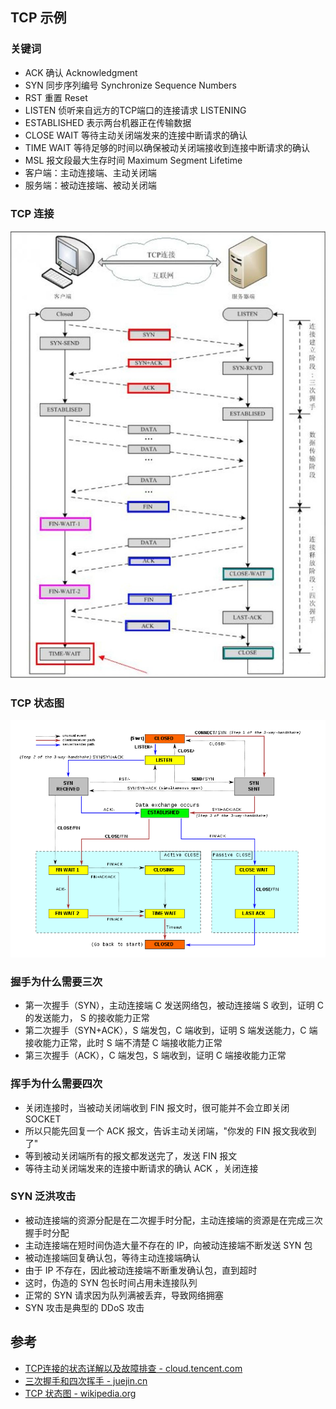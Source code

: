 ## TCP 示例

### 关键词

- ACK 确认 Acknowledgment
- SYN 同步序列编号 Synchronize Sequence Numbers
- RST 重置 Reset
- LISTEN 侦听来自远方的TCP端口的连接请求 LISTENING
- ESTABLISHED 表示两台机器正在传输数据
- CLOSE WAIT 等待主动关闭端发来的连接中断请求的确认
- TIME WAIT 等待足够的时间以确保被动关闭端接收到连接中断请求的确认
- MSL 报文段最大生存时间 Maximum Segment Lifetime
- 客户端：主动连接端、主动关闭端
- 服务端：被动连接端、被动关闭端

### TCP 连接

![三次握手和四次挥手的状态转换](../img/network-2020-05-22-21-50-40.png)

### TCP 状态图

![tcp state diagram](../img/tcp_state_diagram_fixed.svg.png)

### 握手为什么需要三次

- 第一次握手（SYN），主动连接端 C 发送网络包，被动连接端 S 收到，证明 C 的发送能力， S 的接收能力正常
- 第二次握手（SYN+ACK），S 端发包，C 端收到，证明 S 端发送能力，C 端接收能力正常，此时 S 端不清楚 C 端接收能力正常
- 第三次握手（ACK），C 端发包，S 端收到，证明 C 端接收能力正常

### 挥手为什么需要四次

- 关闭连接时，当被动关闭端收到 FIN 报文时，很可能并不会立即关闭 SOCKET
- 所以只能先回复一个 ACK 报文，告诉主动关闭端，"你发的 FIN 报文我收到了"
- 等到被动关闭端所有的报文都发送完了，发送 FIN 报文
- 等待主动关闭端发来的连接中断请求的确认 ACK ，关闭连接

### SYN 泛洪攻击

- 被动连接端的资源分配是在二次握手时分配，主动连接端的资源是在完成三次握手时分配
- 主动连接端在短时间伪造大量不存在的 IP，向被动连接端不断发送 SYN 包
- 被动连接端回复确认包，等待主动连接端确认
- 由于 IP 不存在，因此被动连接端不断重发确认包，直到超时
- 这时，伪造的 SYN 包长时间占用未连接队列
- 正常的 SYN 请求因为队列满被丢弃，导致网络拥塞
- SYN 攻击是典型的 DDoS 攻击

## 参考

- [TCP连接的状态详解以及故障排查 - cloud.tencent.com](https://cloud.tencent.com/developer/article/1347046)
- [三次握手和四次挥手 - juejin.cn](https://juejin.cn/post/6844903958624878606)
- [TCP 状态图 - wikipedia.org](https://en.wikipedia.org/wiki/File:Tcp_state_diagram.png)